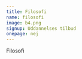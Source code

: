 ```yaml
---
title: Filosofi
name: filosofi
image: b4.png
signup: Uddannelses tilbud
onepage: nej
---
```


Filosofi